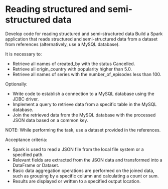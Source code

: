 # Reading structured and semi-structured data

Develop code for reading structured and semi-structured data
Build a Spark application that reads structured and semi-structured data from a dataset from references (alternatively, use a MySQL database).

It is necessary to:

- Retrieve all names of created_by with the status Cancelled.  
- Retrieve all origin_country with popularity higher than 5.0.  
- Retrieve all names of series with the number_of_episodes less than 100.

Optionally:

- Write code to establish a connection to a MySQL database using the JDBC driver.  
- Implement a query to retrieve data from a specific table in the MySQL database.  
- Join the retrieved data from the MySQL database with the processed JSON data based on a common key.  

NOTE: While performing the task, use a dataset provided in the references.

Acceptance criteria:

- Spark is used to read a JSON file from the local file system or a specified path.
- Relevant fields are extracted from the JSON data and transformed into a DataFrame or Dataset.
- Basic data aggregation operations are performed on the joined data, such as grouping by a specific column and calculating a count or sum.
- Results are displayed or written to a specified output location.